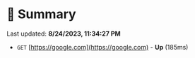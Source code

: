 # 📖 Summary
Last updated: **8/24/2023, 11:34:27 PM**

- `GET` [https://google.com](https://google.com) - **Up** (185ms)
